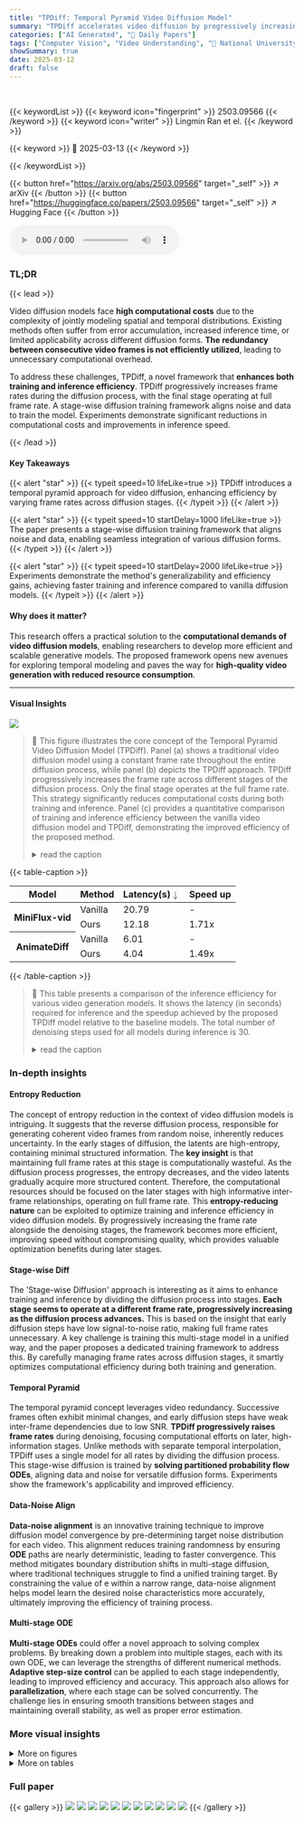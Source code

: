 ```yaml
---
title: "TPDiff: Temporal Pyramid Video Diffusion Model"
summary: "TPDiff accelerates video diffusion by progressively increasing frame rates during diffusion, optimizing computational efficiency with a novel stage-wise training strategy."
categories: ["AI Generated", "🤗 Daily Papers"]
tags: ["Computer Vision", "Video Understanding", "🏢 National University of Singapore",]
showSummary: true
date: 2025-03-12
draft: false
---
```


<br>

{{< keywordList >}}
{{< keyword icon="fingerprint" >}} 2503.09566 {{< /keyword >}}
{{< keyword icon="writer" >}} Lingmin Ran et el. {{< /keyword >}}
 
{{< keyword >}} 🤗 2025-03-13 {{< /keyword >}}
 
{{< /keywordList >}}

{{< button href="https://arxiv.org/abs/2503.09566" target="_self" >}}
↗ arXiv
{{< /button >}}
{{< button href="https://huggingface.co/papers/2503.09566" target="_self" >}}
↗ Hugging Face
{{< /button >}}



<audio controls>
    <source src="https://ai-paper-reviewer.com/2503.09566/podcast.wav" type="audio/wav">
    Your browser does not support the audio element.
</audio>


### TL;DR


{{< lead >}}

Video diffusion models face **high computational costs** due to the complexity of jointly modeling spatial and temporal distributions. Existing methods often suffer from error accumulation, increased inference time, or limited applicability across different diffusion forms. **The redundancy between consecutive video frames is not efficiently utilized**, leading to unnecessary computational overhead.



To address these challenges, TPDiff, a novel framework that **enhances both training and inference efficiency**. TPDiff progressively increases frame rates during the diffusion process, with the final stage operating at full frame rate. A stage-wise diffusion training framework aligns noise and data to train the model. Experiments demonstrate significant reductions in computational costs and improvements in inference speed.

{{< /lead >}}


#### Key Takeaways

{{< alert "star" >}}
{{< typeit speed=10 lifeLike=true >}} TPDiff introduces a temporal pyramid approach for video diffusion, enhancing efficiency by varying frame rates across diffusion stages. {{< /typeit >}}
{{< /alert >}}

{{< alert "star" >}}
{{< typeit speed=10 startDelay=1000 lifeLike=true >}} The paper presents a stage-wise diffusion training framework that aligns noise and data, enabling seamless integration of various diffusion forms. {{< /typeit >}}
{{< /alert >}}

{{< alert "star" >}}
{{< typeit speed=10 startDelay=2000 lifeLike=true >}} Experiments demonstrate the method's generalizability and efficiency gains, achieving faster training and inference compared to vanilla diffusion models. {{< /typeit >}}
{{< /alert >}}

#### Why does it matter?
This research offers a practical solution to the **computational demands of video diffusion models**, enabling researchers to develop more efficient and scalable generative models. The proposed framework opens new avenues for exploring temporal modeling and paves the way for **high-quality video generation with reduced resource consumption**.

------
#### Visual Insights



![](https://arxiv.org/html/2503.09566/x1.png)

> 🔼 This figure illustrates the core concept of the Temporal Pyramid Video Diffusion Model (TPDiff).  Panel (a) shows a traditional video diffusion model using a constant frame rate throughout the entire diffusion process, while panel (b) depicts the TPDiff approach. TPDiff progressively increases the frame rate across different stages of the diffusion process. Only the final stage operates at the full frame rate. This strategy significantly reduces computational costs during both training and inference.  Panel (c) provides a quantitative comparison of training and inference efficiency between the vanilla video diffusion model and TPDiff, demonstrating the improved efficiency of the proposed method.
> <details>
> <summary>read the caption</summary>
> Figure 1: Overview of our method. Our method employs progressive frame rates, which utilizes full frame rate only in the final stage as shown in (a) and (b), thereby largely optimizing computational efficiency in both training and inference shown in (c).
> </details>





{{< table-caption >}}
<table class="ltx_tabular ltx_centering ltx_guessed_headers ltx_align_middle" id="S4.T1.1">
<thead class="ltx_thead">
<tr class="ltx_tr" id="S4.T1.1.1">
<th class="ltx_td ltx_align_left ltx_th ltx_th_column ltx_th_row ltx_border_tt" id="S4.T1.1.1.2">Model</th>
<th class="ltx_td ltx_align_center ltx_th ltx_th_column ltx_border_tt" id="S4.T1.1.1.3">Method</th>
<th class="ltx_td ltx_align_center ltx_th ltx_th_column ltx_border_tt" id="S4.T1.1.1.1">Latency(s)<math alttext="\downarrow" class="ltx_Math" display="inline" id="S4.T1.1.1.1.m1.1"><semantics id="S4.T1.1.1.1.m1.1a"><mo id="S4.T1.1.1.1.m1.1.1" stretchy="false" xref="S4.T1.1.1.1.m1.1.1.cmml">↓</mo><annotation-xml encoding="MathML-Content" id="S4.T1.1.1.1.m1.1b"><ci id="S4.T1.1.1.1.m1.1.1.cmml" xref="S4.T1.1.1.1.m1.1.1">↓</ci></annotation-xml><annotation encoding="application/x-tex" id="S4.T1.1.1.1.m1.1c">\downarrow</annotation><annotation encoding="application/x-llamapun" id="S4.T1.1.1.1.m1.1d">↓</annotation></semantics></math>
</th>
<th class="ltx_td ltx_align_center ltx_th ltx_th_column ltx_border_tt" id="S4.T1.1.1.4">Speed up</th>
</tr>
</thead>
<tbody class="ltx_tbody">
<tr class="ltx_tr" id="S4.T1.1.2.1">
<th class="ltx_td ltx_align_left ltx_th ltx_th_row ltx_border_t" id="S4.T1.1.2.1.1" rowspan="2"><span class="ltx_text" id="S4.T1.1.2.1.1.1">MiniFlux-vid</span></th>
<td class="ltx_td ltx_align_center ltx_border_t" id="S4.T1.1.2.1.2">Vanilla</td>
<td class="ltx_td ltx_align_center ltx_border_t" id="S4.T1.1.2.1.3">20.79</td>
<td class="ltx_td ltx_align_center ltx_border_t" id="S4.T1.1.2.1.4">-</td>
</tr>
<tr class="ltx_tr" id="S4.T1.1.3.2">
<td class="ltx_td ltx_align_center" id="S4.T1.1.3.2.1"><span class="ltx_text ltx_font_bold" id="S4.T1.1.3.2.1.1">Ours</span></td>
<td class="ltx_td ltx_align_center" id="S4.T1.1.3.2.2"><span class="ltx_text ltx_font_bold" id="S4.T1.1.3.2.2.1">12.18</span></td>
<td class="ltx_td ltx_align_center" id="S4.T1.1.3.2.3">1.71x</td>
</tr>
<tr class="ltx_tr" id="S4.T1.1.4.3">
<th class="ltx_td ltx_align_left ltx_th ltx_th_row ltx_border_bb ltx_border_t" id="S4.T1.1.4.3.1" rowspan="2"><span class="ltx_text" id="S4.T1.1.4.3.1.1">AnimateDiff</span></th>
<td class="ltx_td ltx_align_center ltx_border_t" id="S4.T1.1.4.3.2">Vanilla</td>
<td class="ltx_td ltx_align_center ltx_border_t" id="S4.T1.1.4.3.3">6.01</td>
<td class="ltx_td ltx_align_center ltx_border_t" id="S4.T1.1.4.3.4">-</td>
</tr>
<tr class="ltx_tr" id="S4.T1.1.5.4">
<td class="ltx_td ltx_align_center ltx_border_bb" id="S4.T1.1.5.4.1"><span class="ltx_text ltx_font_bold" id="S4.T1.1.5.4.1.1">Ours</span></td>
<td class="ltx_td ltx_align_center ltx_border_bb" id="S4.T1.1.5.4.2"><span class="ltx_text ltx_font_bold" id="S4.T1.1.5.4.2.1">4.04</span></td>
<td class="ltx_td ltx_align_center ltx_border_bb" id="S4.T1.1.5.4.3">1.49x</td>
</tr>
</tbody>
</table>{{< /table-caption >}}

> 🔼 This table presents a comparison of the inference efficiency for various video generation models.  It shows the latency (in seconds) required for inference and the speedup achieved by the proposed TPDiff model relative to the baseline models.  The total number of denoising steps used for all models during inference is 30.
> <details>
> <summary>read the caption</summary>
> Table 1: Inference efficiency of baselines and our method. The total denoising step is set to 30 for all models.
> </details>





### In-depth insights


#### Entropy Reduction
The concept of entropy reduction in the context of video diffusion models is intriguing. It suggests that the reverse diffusion process, responsible for generating coherent video frames from random noise, inherently reduces uncertainty. In the early stages of diffusion, the latents are high-entropy, containing minimal structured information. The **key insight** is that maintaining full frame rates at this stage is computationally wasteful. As the diffusion process progresses, the entropy decreases, and the video latents gradually acquire more structured content. Therefore, the computational resources should be focused on the later stages with high informative inter-frame relationships, operating on full frame rate. This **entropy-reducing nature** can be exploited to optimize training and inference efficiency in video diffusion models. By progressively increasing the frame rate alongside the denoising stages, the framework becomes more efficient, improving speed without compromising quality, which provides valuable optimization benefits during later stages.

#### Stage-wise Diff
The 'Stage-wise Diffusion' approach is interesting as it aims to enhance training and inference by dividing the diffusion process into stages. **Each stage seems to operate at a different frame rate, progressively increasing as the diffusion process advances.** This is based on the insight that early diffusion steps have low signal-to-noise ratio, making full frame rates unnecessary. A key challenge is training this multi-stage model in a unified way, and the paper proposes a dedicated training framework to address this. By carefully managing frame rates across diffusion stages, it smartly optimizes computational efficiency during both training and generation.

#### Temporal Pyramid
The temporal pyramid concept leverages video redundancy. Successive frames often exhibit minimal changes, and early diffusion steps have weak inter-frame dependencies due to low SNR. **TPDiff progressively raises frame rates** during denoising, focusing computational efforts on later, high-information stages. Unlike methods with separate temporal interpolation, TPDiff uses a single model for all rates by dividing the diffusion process. This stage-wise diffusion is trained by **solving partitioned probability flow ODEs**, aligning data and noise for versatile diffusion forms. Experiments show the framework's applicability and improved efficiency.

#### Data-Noise Align
**Data-noise alignment** is an innovative training technique to improve diffusion model convergence by pre-determining target noise distribution for each video. This alignment reduces training randomness by ensuring **ODE** paths are nearly deterministic, leading to faster convergence. This method mitigates boundary distribution shifts in multi-stage diffusion, where traditional techniques struggle to find a unified training target. By constraining the value of e within a narrow range, data-noise alignment helps model learn the desired noise characteristics more accurately, ultimately improving the efficiency of training process.

#### Multi-stage ODE
**Multi-stage ODEs** could offer a novel approach to solving complex problems. By breaking down a problem into multiple stages, each with its own ODE, we can leverage the strengths of different numerical methods. **Adaptive step-size control** can be applied to each stage independently, leading to improved efficiency and accuracy. This approach also allows for **parallelization**, where each stage can be solved concurrently. The challenge lies in ensuring smooth transitions between stages and maintaining overall stability, as well as proper error estimation.


### More visual insights

<details>
<summary>More on figures
</summary>


![](https://arxiv.org/html/2503.09566/x2.png)

> 🔼 Figure 2 illustrates the methodology of the Temporal Pyramid Video Diffusion model (TPDiff). Part (a) shows the model's pipeline, where the diffusion process is divided into multiple stages with progressively increasing frame rates.  Within each stage, temporal interpolation is used to generate initial frames, enhancing efficiency.  Part (b) contrasts the training strategies of TPDiff and traditional vanilla diffusion models. Vanilla diffusion models directly guide the noise direction along the ordinary differential equation (ODE) path toward the true data distribution.  In contrast, TPDiff employs a stage-wise diffusion strategy where the noise direction in each stage is oriented towards the endpoint of that specific stage, improving training efficiency and making the training more stable and effective. 
> <details>
> <summary>read the caption</summary>
> Figure 2: Methodology. a) Pipeline of temporal pyramid video diffusion model. We divide diffusion process into multiple stages with increasing frame rate. In each stage, new frames are initially temporally interpolated from existing frames. b) Our training strategy: stage-wise diffusion. In vanilla diffusion models, the noise direction along the ODE path points toward the real data distribution. In stage-wise diffusion, the noise direction is oriented to the end point of the current stage.
> </details>



![](https://arxiv.org/html/2503.09566/x3.png)

> 🔼 This figure illustrates the core concept behind data-noise alignment, a crucial aspect of the proposed training strategy.  Panel (a) depicts the stochastic nature of vanilla diffusion training, where noise is sampled randomly across the entire noise distribution, leading to an ODE path that varies significantly across training iterations. Panel (b) shows that, in contrast, the proposed method uses data-noise alignment to select noise from a much smaller range that's closest to the data. This ensures that the ODE path is far more deterministic and stable across training steps, resulting in improved training efficiency.
> <details>
> <summary>read the caption</summary>
> Figure 3: Data-Noise Alignment. For every training sample, (a) vanilla diffusion training randomly samples noises across the entire noise distribution, resulting in stochastic ODE path during training. (b) In contrast, our method samples noises in the closest range, making the ODE path approximately deterministic during training.
> </details>



![](https://arxiv.org/html/2503.09566/x4.png)

> 🔼 This figure shows a qualitative comparison of video generation results between models trained with vanilla diffusion and the proposed TPDiff method. Each pair of videos presents a comparison; the top row displays the output from the vanilla diffusion model and the bottom row shows the output from TPDiff. The first two pairs were generated using the MiniFlux-vid model, while the remaining two pairs were generated using the AnimateDiff model.  The figure demonstrates the visual differences in video quality, highlighting how TPDiff enhances the results.
> <details>
> <summary>read the caption</summary>
> Figure 4: Qualitative comparison. In each pair of videos, the first row presents the results of models trained using vanilla diffusion and the second row shows the results of our method. The first two video pairs are generated by MiniFlux-vid and the remaining are generated by animatediff.
> </details>



![](https://arxiv.org/html/2503.09566/x5.png)

> 🔼 This figure displays the training efficiency of the proposed TPDiff model and vanilla diffusion models using two different diffusion methods: DDIM (denoising diffusion implicit models) and Flow Matching.  The x-axis represents the GPU hours consumed during training, and the y-axis represents the Fréchet Video Distance (FVD), a metric that measures the quality of generated videos.  Lower FVD values indicate better video quality.  The plots show that for the same level of video quality (FVD), the TPDiff model requires significantly fewer GPU hours to train compared to vanilla diffusion methods for both DDIM and Flow Matching.  This demonstrates the efficiency improvements achieved by the proposed TPDiff model.
> <details>
> <summary>read the caption</summary>
> Figure 5: Convergence curve of vanilla diffusion models and our method on (a) DDIM, (b) Flow Matching. We illustrate the FVD of two methods with different GPU hours consumed. Our method achieves higher training efficiency compared to vanilla approachs.
> </details>



![](https://arxiv.org/html/2503.09566/x6.png)

> 🔼 This ablation study compares the video generation quality of the proposed method with and without the inference denoising step. The results show that the proposed method, with the inference denoising, generates smoother, higher-quality videos while the baseline without this step produces videos with significant flickering artifacts.
> <details>
> <summary>read the caption</summary>
> Figure 6: Ablation study of inference strategy. Our method generates smooth, high-quality videos, whereas the baseline without inference renoising exhibits significant flickers
> </details>



![](https://arxiv.org/html/2503.09566/x7.png)

> 🔼 This ablation study compares video generation results with and without data-noise alignment. The figure shows that using data-noise alignment (our method) produces clearer videos compared to the baseline which does not use data-noise alignment, highlighting the importance of this technique in enhancing video quality.
> <details>
> <summary>read the caption</summary>
> Figure 7: Ablation study of data-noise alignment. Our method can produce clearer videos compared to the baseline.
> </details>



![](https://arxiv.org/html/2503.09566/x8.png)

> 🔼 This figure compares video generation results from a vanilla diffusion model and the proposed TPDiff model after only 5000 training steps.  The target video is a serene scene of a sunflower field. The key observation is that TPDiff produces temporally stable and coherent videos even in the early stages of training, whereas the vanilla diffusion model struggles to generate consistent video frames at this point.
> <details>
> <summary>read the caption</summary>
> Figure 8: Comparison between vanilla diffusion and our method after 5000 training steps. Our method can generate temporally stable videos even at very early training steps while vanilla method cannot. The prompt is ”A serene scene of a sunflower field.”
> </details>



</details>




<details>
<summary>More on tables
</summary>


{{< table-caption >}}
<table class="ltx_tabular ltx_centering ltx_guessed_headers ltx_align_middle" id="S4.T2.2">
<thead class="ltx_thead">
<tr class="ltx_tr" id="S4.T2.2.1.1">
<th class="ltx_td ltx_align_left ltx_th ltx_th_column ltx_th_row ltx_border_tt" id="S4.T2.2.1.1.1">Method</th>
<th class="ltx_td ltx_align_center ltx_th ltx_th_column ltx_border_tt" id="S4.T2.2.1.1.2">Total Score</th>
<th class="ltx_td ltx_align_center ltx_th ltx_th_column ltx_border_tt" id="S4.T2.2.1.1.3">Motion Smoothness</th>
<th class="ltx_td ltx_align_center ltx_th ltx_th_column ltx_border_tt" id="S4.T2.2.1.1.4">Object Class</th>
<th class="ltx_td ltx_align_center ltx_th ltx_th_column ltx_border_tt" id="S4.T2.2.1.1.5">Multiple Objects</th>
<th class="ltx_td ltx_align_center ltx_th ltx_th_column ltx_border_tt" id="S4.T2.2.1.1.6">Spatial Relationship</th>
</tr>
</thead>
<tbody class="ltx_tbody">
<tr class="ltx_tr" id="S4.T2.2.2.1">
<th class="ltx_td ltx_align_left ltx_th ltx_th_row ltx_border_t" id="S4.T2.2.2.1.1">ModelScope <cite class="ltx_cite ltx_citemacro_cite">[<a class="ltx_ref" href="https://arxiv.org/html/2503.09566v1#bib.bib34" title=""><span class="ltx_text" style="font-size:90%;">34</span></a>]</cite>
</th>
<td class="ltx_td ltx_align_center ltx_border_t" id="S4.T2.2.2.1.2">73.12%</td>
<td class="ltx_td ltx_align_center ltx_border_t" id="S4.T2.2.2.1.3">95.83%</td>
<td class="ltx_td ltx_align_center ltx_border_t" id="S4.T2.2.2.1.4">67.06%</td>
<td class="ltx_td ltx_align_center ltx_border_t" id="S4.T2.2.2.1.5">33.91%</td>
<td class="ltx_td ltx_align_center ltx_border_t" id="S4.T2.2.2.1.6">27.55%</td>
</tr>
<tr class="ltx_tr" id="S4.T2.2.3.2">
<th class="ltx_td ltx_align_left ltx_th ltx_th_row" id="S4.T2.2.3.2.1">OpenSora <cite class="ltx_cite ltx_citemacro_cite">[<a class="ltx_ref" href="https://arxiv.org/html/2503.09566v1#bib.bib20" title=""><span class="ltx_text" style="font-size:90%;">20</span></a>]</cite>
</th>
<td class="ltx_td ltx_align_center" id="S4.T2.2.3.2.2">74.08%</td>
<td class="ltx_td ltx_align_center" id="S4.T2.2.3.2.3">91.97%</td>
<td class="ltx_td ltx_align_center" id="S4.T2.2.3.2.4">78.30%</td>
<td class="ltx_td ltx_align_center" id="S4.T2.2.3.2.5">30.69%</td>
<td class="ltx_td ltx_align_center" id="S4.T2.2.3.2.6">41.11%</td>
</tr>
<tr class="ltx_tr" id="S4.T2.2.4.3">
<th class="ltx_td ltx_align_left ltx_th ltx_th_row ltx_border_t" id="S4.T2.2.4.3.1">AnimateDiff - Vanilla</th>
<td class="ltx_td ltx_align_center ltx_border_t" id="S4.T2.2.4.3.2">73.65%</td>
<td class="ltx_td ltx_align_center ltx_border_t" id="S4.T2.2.4.3.3">96.28%</td>
<td class="ltx_td ltx_align_center ltx_border_t" id="S4.T2.2.4.3.4">81.34%</td>
<td class="ltx_td ltx_align_center ltx_border_t" id="S4.T2.2.4.3.5"><span class="ltx_text ltx_font_bold" id="S4.T2.2.4.3.5.1" style="color:#0000FF;">39.42%</span></td>
<td class="ltx_td ltx_align_center ltx_border_t" id="S4.T2.2.4.3.6">43.23%</td>
</tr>
<tr class="ltx_tr" id="S4.T2.2.5.4">
<th class="ltx_td ltx_align_left ltx_th ltx_th_row" id="S4.T2.2.5.4.1">AnimateDiff - Ours</th>
<td class="ltx_td ltx_align_center" id="S4.T2.2.5.4.2"><span class="ltx_text ltx_font_bold" id="S4.T2.2.5.4.2.1" style="color:#0000FF;">74.96%</span></td>
<td class="ltx_td ltx_align_center" id="S4.T2.2.5.4.3"><span class="ltx_text ltx_font_bold" id="S4.T2.2.5.4.3.1" style="color:#0000FF;">97.68%</span></td>
<td class="ltx_td ltx_align_center" id="S4.T2.2.5.4.4"><span class="ltx_text ltx_font_bold" id="S4.T2.2.5.4.4.1" style="color:#0000FF;">86.77%</span></td>
<td class="ltx_td ltx_align_center" id="S4.T2.2.5.4.5">31.15%</td>
<td class="ltx_td ltx_align_center" id="S4.T2.2.5.4.6"><span class="ltx_text ltx_font_bold" id="S4.T2.2.5.4.6.1" style="color:#0000FF;">56.62%</span></td>
</tr>
<tr class="ltx_tr" id="S4.T2.2.6.5">
<th class="ltx_td ltx_align_left ltx_th ltx_th_row ltx_border_t" id="S4.T2.2.6.5.1">MiniFlux-vid - Vanilla</th>
<td class="ltx_td ltx_align_center ltx_border_t" id="S4.T2.2.6.5.2">77.69%</td>
<td class="ltx_td ltx_align_center ltx_border_t" id="S4.T2.2.6.5.3">98.34%</td>
<td class="ltx_td ltx_align_center ltx_border_t" id="S4.T2.2.6.5.4">77.32%</td>
<td class="ltx_td ltx_align_center ltx_border_t" id="S4.T2.2.6.5.5">36.26%</td>
<td class="ltx_td ltx_align_center ltx_border_t" id="S4.T2.2.6.5.6"><span class="ltx_text ltx_font_bold" id="S4.T2.2.6.5.6.1">49.79%</span></td>
</tr>
<tr class="ltx_tr" id="S4.T2.2.7.6">
<th class="ltx_td ltx_align_left ltx_th ltx_th_row ltx_border_bb" id="S4.T2.2.7.6.1">MiniFlux-vid - Ours</th>
<td class="ltx_td ltx_align_center ltx_border_bb" id="S4.T2.2.7.6.2"><span class="ltx_text ltx_font_bold" id="S4.T2.2.7.6.2.1">78.52%</span></td>
<td class="ltx_td ltx_align_center ltx_border_bb" id="S4.T2.2.7.6.3"><span class="ltx_text ltx_font_bold" id="S4.T2.2.7.6.3.1">98.96%</span></td>
<td class="ltx_td ltx_align_center ltx_border_bb" id="S4.T2.2.7.6.4"><span class="ltx_text ltx_font_bold" id="S4.T2.2.7.6.4.1">83.21%</span></td>
<td class="ltx_td ltx_align_center ltx_border_bb" id="S4.T2.2.7.6.5"><span class="ltx_text ltx_font_bold" id="S4.T2.2.7.6.5.1">43.18%</span></td>
<td class="ltx_td ltx_align_center ltx_border_bb" id="S4.T2.2.7.6.6">42.23%</td>
</tr>
</tbody>
</table>{{< /table-caption >}}
> 🔼 This table presents a quantitative comparison of video generation quality between several baselines and the proposed TPDiff method.  The baselines include standard video diffusion models (trained without the temporal pyramid approach) using two different image models: MiniFlux-vid and AnimateDiff.  The metrics used to evaluate video generation quality are: Total Score, Motion Smoothness, Object Class, Multiple Objects, and Spatial Relationship.  Higher scores indicate better performance in each respective aspect of video generation quality.
> <details>
> <summary>read the caption</summary>
> Table 2: Comparison of video generation quality of baselines and our method.
> </details>

{{< table-caption >}}
<table class="ltx_tabular ltx_centering ltx_guessed_headers ltx_align_middle" id="S4.T3.2">
<thead class="ltx_thead">
<tr class="ltx_tr" id="S4.T3.2.3.1">
<th class="ltx_td ltx_align_center ltx_th ltx_th_column ltx_border_tt" id="S4.T3.2.3.1.1" rowspan="2"><span class="ltx_text" id="S4.T3.2.3.1.1.1">Model</span></th>
<th class="ltx_td ltx_align_center ltx_th ltx_th_column ltx_border_tt" id="S4.T3.2.3.1.2" rowspan="2"><span class="ltx_text" id="S4.T3.2.3.1.2.1">Method</span></th>
<th class="ltx_td ltx_align_center ltx_th ltx_th_column ltx_border_tt" colspan="2" id="S4.T3.2.3.1.3">Metrics</th>
</tr>
<tr class="ltx_tr" id="S4.T3.2.2">
<th class="ltx_td ltx_align_center ltx_th ltx_th_column ltx_border_t" id="S4.T3.1.1.1">FVD<math alttext="\downarrow" class="ltx_Math" display="inline" id="S4.T3.1.1.1.m1.1"><semantics id="S4.T3.1.1.1.m1.1a"><mo id="S4.T3.1.1.1.m1.1.1" stretchy="false" xref="S4.T3.1.1.1.m1.1.1.cmml">↓</mo><annotation-xml encoding="MathML-Content" id="S4.T3.1.1.1.m1.1b"><ci id="S4.T3.1.1.1.m1.1.1.cmml" xref="S4.T3.1.1.1.m1.1.1">↓</ci></annotation-xml><annotation encoding="application/x-tex" id="S4.T3.1.1.1.m1.1c">\downarrow</annotation><annotation encoding="application/x-llamapun" id="S4.T3.1.1.1.m1.1d">↓</annotation></semantics></math>
</th>
<th class="ltx_td ltx_align_center ltx_th ltx_th_column ltx_border_t" id="S4.T3.2.2.2">CLIPSIM<math alttext="\uparrow" class="ltx_Math" display="inline" id="S4.T3.2.2.2.m1.1"><semantics id="S4.T3.2.2.2.m1.1a"><mo id="S4.T3.2.2.2.m1.1.1" stretchy="false" xref="S4.T3.2.2.2.m1.1.1.cmml">↑</mo><annotation-xml encoding="MathML-Content" id="S4.T3.2.2.2.m1.1b"><ci id="S4.T3.2.2.2.m1.1.1.cmml" xref="S4.T3.2.2.2.m1.1.1">↑</ci></annotation-xml><annotation encoding="application/x-tex" id="S4.T3.2.2.2.m1.1c">\uparrow</annotation><annotation encoding="application/x-llamapun" id="S4.T3.2.2.2.m1.1d">↑</annotation></semantics></math>
</th>
</tr>
</thead>
<tbody class="ltx_tbody">
<tr class="ltx_tr" id="S4.T3.2.4.1">
<td class="ltx_td ltx_align_center ltx_border_t" id="S4.T3.2.4.1.1" rowspan="2"><span class="ltx_text" id="S4.T3.2.4.1.1.1">MiniFlux-vid</span></td>
<td class="ltx_td ltx_align_center ltx_border_t" id="S4.T3.2.4.1.2">w.o. alignment</td>
<td class="ltx_td ltx_align_center ltx_border_t" id="S4.T3.2.4.1.3">602.1</td>
<td class="ltx_td ltx_align_center ltx_border_t" id="S4.T3.2.4.1.4">29.34</td>
</tr>
<tr class="ltx_tr" id="S4.T3.2.5.2">
<td class="ltx_td ltx_align_center" id="S4.T3.2.5.2.1">w. alignment</td>
<td class="ltx_td ltx_align_center" id="S4.T3.2.5.2.2"><span class="ltx_text ltx_font_bold" id="S4.T3.2.5.2.2.1">562.6</span></td>
<td class="ltx_td ltx_align_center" id="S4.T3.2.5.2.3"><span class="ltx_text ltx_font_bold" id="S4.T3.2.5.2.3.1">29.76</span></td>
</tr>
<tr class="ltx_tr" id="S4.T3.2.6.3">
<td class="ltx_td ltx_align_center ltx_border_bb ltx_border_t" id="S4.T3.2.6.3.1" rowspan="2"><span class="ltx_text" id="S4.T3.2.6.3.1.1">AnimateDiff</span></td>
<td class="ltx_td ltx_align_center ltx_border_t" id="S4.T3.2.6.3.2">w.o. alignment</td>
<td class="ltx_td ltx_align_center ltx_border_t" id="S4.T3.2.6.3.3">834.5</td>
<td class="ltx_td ltx_align_center ltx_border_t" id="S4.T3.2.6.3.4">28.21</td>
</tr>
<tr class="ltx_tr" id="S4.T3.2.7.4">
<td class="ltx_td ltx_align_center ltx_border_bb" id="S4.T3.2.7.4.1">w. alignment</td>
<td class="ltx_td ltx_align_center ltx_border_bb" id="S4.T3.2.7.4.2"><span class="ltx_text ltx_font_bold" id="S4.T3.2.7.4.2.1">782.6</span></td>
<td class="ltx_td ltx_align_center ltx_border_bb" id="S4.T3.2.7.4.3"><span class="ltx_text ltx_font_bold" id="S4.T3.2.7.4.3.1">28.91</span></td>
</tr>
</tbody>
</table>{{< /table-caption >}}
> 🔼 This table presents the results of an ablation study on the impact of data-noise alignment in the proposed video generation model.  It compares the Fréchet Video Distance (FVD) and CLIP-SIM scores for the AnimateDiff and MiniFlux-vid models, both with and without data-noise alignment. Lower FVD indicates better generation quality, and higher CLIP-SIM suggests better semantic similarity between generated and real videos. The results demonstrate the positive impact of the data-noise alignment technique on video generation performance.
> <details>
> <summary>read the caption</summary>
> Table 3: Ablation on data-noise alignmenmt.
> </details>

</details>




### Full paper

{{< gallery >}}
<img src="https://ai-paper-reviewer.com/2503.09566/1.png" class="grid-w50 md:grid-w33 xl:grid-w25" />
<img src="https://ai-paper-reviewer.com/2503.09566/2.png" class="grid-w50 md:grid-w33 xl:grid-w25" />
<img src="https://ai-paper-reviewer.com/2503.09566/3.png" class="grid-w50 md:grid-w33 xl:grid-w25" />
<img src="https://ai-paper-reviewer.com/2503.09566/4.png" class="grid-w50 md:grid-w33 xl:grid-w25" />
<img src="https://ai-paper-reviewer.com/2503.09566/5.png" class="grid-w50 md:grid-w33 xl:grid-w25" />
<img src="https://ai-paper-reviewer.com/2503.09566/6.png" class="grid-w50 md:grid-w33 xl:grid-w25" />
<img src="https://ai-paper-reviewer.com/2503.09566/7.png" class="grid-w50 md:grid-w33 xl:grid-w25" />
<img src="https://ai-paper-reviewer.com/2503.09566/8.png" class="grid-w50 md:grid-w33 xl:grid-w25" />
<img src="https://ai-paper-reviewer.com/2503.09566/9.png" class="grid-w50 md:grid-w33 xl:grid-w25" />
<img src="https://ai-paper-reviewer.com/2503.09566/10.png" class="grid-w50 md:grid-w33 xl:grid-w25" />
<img src="https://ai-paper-reviewer.com/2503.09566/11.png" class="grid-w50 md:grid-w33 xl:grid-w25" />
{{< /gallery >}}